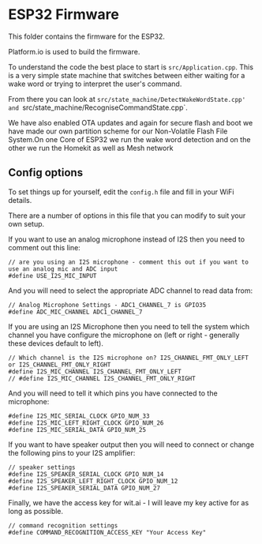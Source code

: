 # ESP32 Firmware

This folder contains the firmware for the ESP32.

Platform.io is used to build the firmware.

To understand the code the best place to start is `src/Application.cpp`. This is a very simple state machine that switches between either waiting for a wake word or trying to interpret the user's command.

From there you can look at `src/state_machine/DetectWakeWordState.cpp' and `src/state_machine/RecogniseCommandState.cpp`.

We have also enabled OTA updates and again for secure flash and boot we have made our own partition scheme for our Non-Volatile Flash File System.On one Core of ESP32 we run the wake word detection and on the other we run the Homekit as well as Mesh network

## Config options

To set things up for yourself, edit the `config.h` file and fill in your WiFi details.

There are a number of options in this file that you can modify to suit your own setup.

If you want to use an analog microphone instead of I2S then you need to comment out this line:

```
// are you using an I2S microphone - comment this out if you want to use an analog mic and ADC input
#define USE_I2S_MIC_INPUT
```

And you will need to select the appropriate ADC channel to read data from:

```
// Analog Microphone Settings - ADC1_CHANNEL_7 is GPIO35
#define ADC_MIC_CHANNEL ADC1_CHANNEL_7
```

If you are using an I2S Microphone then you need to tell the system which channel you have configure the microphone on (left or right - generally these devices default to left).

```
// Which channel is the I2S microphone on? I2S_CHANNEL_FMT_ONLY_LEFT or I2S_CHANNEL_FMT_ONLY_RIGHT
#define I2S_MIC_CHANNEL I2S_CHANNEL_FMT_ONLY_LEFT
// #define I2S_MIC_CHANNEL I2S_CHANNEL_FMT_ONLY_RIGHT
```

And you will need to tell it which pins you have connected to the microphone:

```
#define I2S_MIC_SERIAL_CLOCK GPIO_NUM_33
#define I2S_MIC_LEFT_RIGHT_CLOCK GPIO_NUM_26
#define I2S_MIC_SERIAL_DATA GPIO_NUM_25
```

If you want to have speaker output then you will need to connect or change the following pins to your I2S amplifier:

```
// speaker settings
#define I2S_SPEAKER_SERIAL_CLOCK GPIO_NUM_14
#define I2S_SPEAKER_LEFT_RIGHT_CLOCK GPIO_NUM_12
#define I2S_SPEAKER_SERIAL_DATA GPIO_NUM_27
```

Finally, we have the access key for wit.ai - I will leave my key active for as long as possible.

```
// command recognition settings
#define COMMAND_RECOGNITION_ACCESS_KEY "Your Access Key"
```
